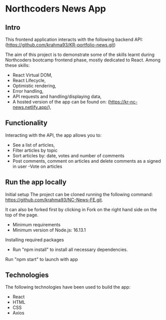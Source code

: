 # Northcoders News App

## Intro

This frontend application interacts with the following backend API: (https://github.com/krahma93/KR-portfolio-news.git)

The aim of this project is to demonstrate some of the skills learnt during Northcoders bootcamp frontend phase, mostly dedicated to React. Among these skills:

- React Virtual DOM,
- React Lifecycle,
- Optimistic rendering,
- Error handling,
- API requests and handling/displaying data,
- A hosted version of the app can be found on: (https://kr-nc-news.netlify.app/),

## Functionality

Interacting with the API, the app allows you to:

- See a list of articles,
- Filter articles by topic
- Sort articles by: date, votes and number of comments
- Post comments, comment on articles and delete comments as a signed in user
-Vote on articles 

## Run the app locally

Initial setup
The project can be cloned running the following command: https://github.com/krahma93/NC-News-FE.git.

It can also be forked first by clicking in Fork on the right hand side on the top of the page.

- Minimum requirements
- Minimum version of Node.js: 16.13.1

Installing required packages
- Run "npm install" to install all necessary dependencies.


Run "npm start" to launch with app

## Technologies

The following technologies have been used to build the app:

- React
- HTML
- CSS
- Axios